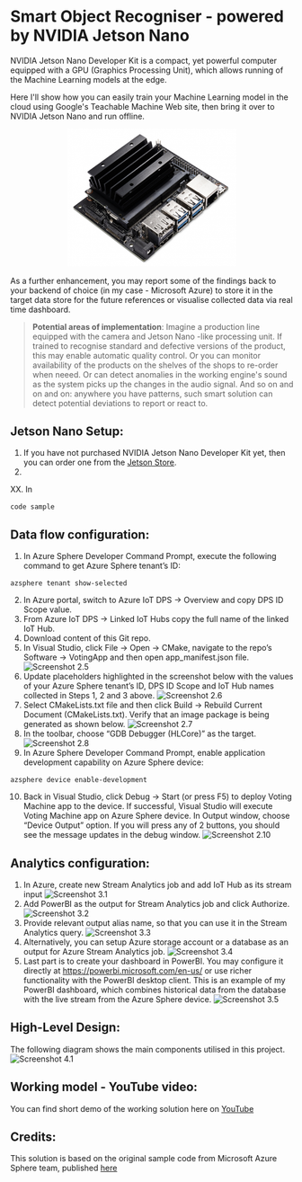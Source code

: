 # Smart Object Recogniser - powered by NVIDIA Jetson Nano
NVIDIA Jetson Nano Developer Kit is a compact, yet powerful computer equipped with a GPU (Graphics Processing Unit), which allows running of the Machine Learning models at the edge.

Here I'll show how you can easily train your Machine Learning model in the cloud using Google's Teachable Machine Web site, then bring it over to NVIDIA Jetson Nano and run offline.
<p align="center">
  <img src="/images/JetsonNano_DevKit.jpg" width="300">
</p>
As a further enhancement, you may report some of the findings back to your backend of choice (in my case - Microsoft Azure) to store it in the target data store for the future references or visualise collected data via real time dashboard.


> **Potential areas of implementation**: Imagine a production line equipped with the camera and Jetson Nano -like processing unit. If trained to recognise standard and defective versions of the product, this may enable automatic quality control. Or you can monitor availability of the products on the shelves of the shops to re-order when neeed. Or can detect anomalies in the working engine's sound as the system picks up the changes in the audio signal. And so on and on and on: anywhere you have patterns, such smart solution can detect potential deviations to report or react to.

## Jetson Nano Setup:
1. If you have not purchased NVIDIA Jetson Nano Developer Kit yet, then you can order one from the [Jetson Store](https://www.nvidia.com/en-gb/autonomous-machines/jetson-store/).
2. 

XX. In
```
code sample
```

 
## Data flow configuration:
1. In Azure Sphere Developer Command Prompt, execute the following command to get Azure Sphere tenant’s ID:
```
azsphere tenant show-selected
```
2. In Azure portal, switch to Azure IoT DPS -> Overview and copy DPS ID Scope value.
3. From Azure IoT DPS -> Linked IoT Hubs copy the full name of the linked IoT Hub.
4. Download content of this Git repo.
5. In Visual Studio, click File -> Open -> CMake, navigate to the repo’s Software -> VotingApp and then open app_manifest.json file.
![Screenshot 2.5](/images/Soft_5.png)
6. Update placeholders highlighted in the screenshot below with the values of your Azure Sphere tenant’s ID, DPS ID Scope and IoT Hub names collected in Steps 1, 2 and 3 above.
![Screenshot 2.6](/images/Soft_6.png)
7. Select CMakeLists.txt file and then click Build -> Rebuild Current Document (CMakeLists.txt). Verify that an image package is being generated as shown below.
![Screenshot 2.7](/images/Soft_7.png)
8. In the toolbar, choose “GDB Debugger (HLCore)” as the target.
![Screenshot 2.8](/images/Soft_8.png)
9. In Azure Sphere Developer Command Prompt, enable application development capability on Azure Sphere device:
```
azsphere device enable-development
```
10. Back in Visual Studio, click Debug -> Start (or press F5) to deploy Voting Machine app to the device. If successful, Visual Studio will execute Voting Machine app on Azure Sphere device. In Output window, choose “Device Output” option. If you will press any of 2 buttons, you should see the message updates in the debug window.
![Screenshot 2.10](/images/Soft_10.png)

## Analytics configuration:
1. In Azure, create new Stream Analytics job and add IoT Hub as its stream input
![Screenshot 3.1](/images/Analytics_1.png)
2. Add PowerBI as the output for Stream Analytics job and click Authorize.
![Screenshot 3.2](/images/Analytics_2.png)
3. Provide relevant output alias name, so that you can use it in the Stream Analytics query.
![Screenshot 3.3](/images/Analytics_3.png)
4. Alternatively, you can setup Azure storage account or a database as an output for Azure Stream Analytics job.
![Screenshot 3.4](/images/Analytics_4.png)
5. Last part is to create your dashboard in PowerBI. You may configure it directly at https://powerbi.microsoft.com/en-us/ or use richer functionality with the PowerBI desktop client. This is an example of my PowerBI dashboard, which combines historical data from the database with the live stream from the Azure Sphere device.
![Screenshot 3.5](/images/Analytics_5.png)

## High-Level Design:
The following diagram shows the main components utilised in this project.
![Screenshot 4.1](/images/AzSphere_Schematics.png)

## Working model - YouTube video:
You can find short demo of the working solution here on [YouTube](https://youtu.be/QZcHa6_i7bo)

## Credits:
This solution is based on the original sample code from Microsoft Azure Sphere team, published [here](https://github.com/Azure/azure-sphere-samples)
